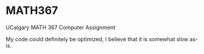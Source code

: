 # MATH367
UCalgary MATH 367 Computer Assignment

My code could definitely be optimized, I believe that it is somewhat slow as-is.
